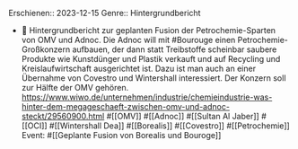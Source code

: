 Erschienen:: 2023-12-15
Genre:: Hintergrundbericht

- 📝 Hintergrundbericht zur geplanten Fusion der Petrochemie-Sparten von OMV und Adnoc. Die Adnoc will mit #Bourouge einen Petrochemie-Großkonzern aufbauen, der dann statt Treibstoffe scheinbar saubere Produkte wie Kunstdünger und Plastik verkauft und auf Recycling und Kreislaufwirtschaft ausgerichtet ist. Dazu ist man auch an einer Übernahme von Covestro und Wintershall interessiert. Der Konzern soll zur Hälfte der OMV gehören. https://www.wiwo.de/unternehmen/industrie/chemieindustrie-was-hinter-dem-megageschaeft-zwischen-omv-und-adnoc-steckt/29560900.html #[[OMV]] #[[Adnoc]] #[[Sultan Al Jaber]] #[[OCI]] #[[Wintershall Dea]] #[[Borealis]] #[[Covestro]] #[[Petrochemie]] 
  Event: #[[Geplante Fusion von Borealis und Bouroge]]
